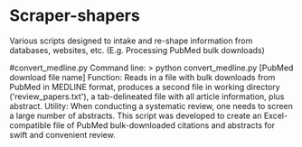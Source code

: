 # Scraper-shapers
Various scripts designed to intake and re-shape information from databases, websites, etc. (E.g. Processing PubMed bulk downloads)

#convert_medline.py
Command line: > python convert_medline.py [PubMed download file name] 
Function: Reads in a file with bulk downloads from PubMed in MEDLINE format, produces a second file in working directory ('review_papers.txt'), a tab-delineated file with all article information, plus abstract.
Utility: When conducting a systematic review, one needs to screen a large number of abstracts. This script was developed to create an Excel-compatible file of PubMed bulk-downloaded citations and abstracts for swift and convenient review.
